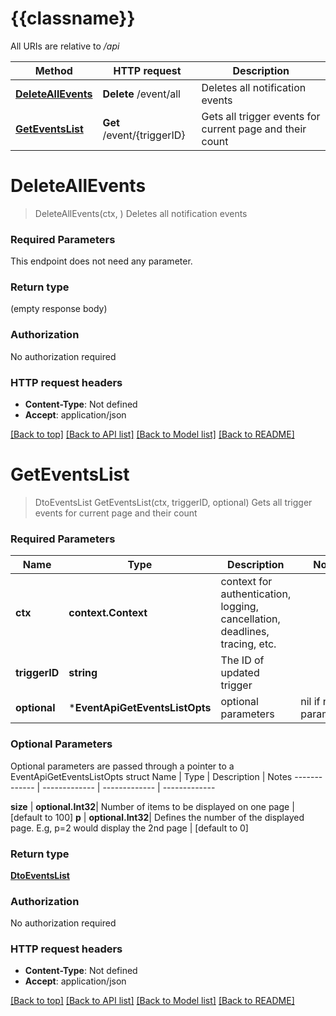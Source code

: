 # {{classname}}

All URIs are relative to */api*

Method | HTTP request | Description
------------- | ------------- | -------------
[**DeleteAllEvents**](EventApi.md#DeleteAllEvents) | **Delete** /event/all | Deletes all notification events
[**GetEventsList**](EventApi.md#GetEventsList) | **Get** /event/{triggerID} | Gets all trigger events for current page and their count

# **DeleteAllEvents**
> DeleteAllEvents(ctx, )
Deletes all notification events

### Required Parameters
This endpoint does not need any parameter.

### Return type

 (empty response body)

### Authorization

No authorization required

### HTTP request headers

 - **Content-Type**: Not defined
 - **Accept**: application/json

[[Back to top]](#) [[Back to API list]](../README.md#documentation-for-api-endpoints) [[Back to Model list]](../README.md#documentation-for-models) [[Back to README]](../README.md)

# **GetEventsList**
> DtoEventsList GetEventsList(ctx, triggerID, optional)
Gets all trigger events for current page and their count

### Required Parameters

Name | Type | Description  | Notes
------------- | ------------- | ------------- | -------------
 **ctx** | **context.Context** | context for authentication, logging, cancellation, deadlines, tracing, etc.
  **triggerID** | **string**| The ID of updated trigger | 
 **optional** | ***EventApiGetEventsListOpts** | optional parameters | nil if no parameters

### Optional Parameters
Optional parameters are passed through a pointer to a EventApiGetEventsListOpts struct
Name | Type | Description  | Notes
------------- | ------------- | ------------- | -------------

 **size** | **optional.Int32**| Number of items to be displayed on one page | [default to 100]
 **p** | **optional.Int32**| Defines the number of the displayed page. E.g, p&#x3D;2 would display the 2nd page | [default to 0]

### Return type

[**DtoEventsList**](dto.EventsList.md)

### Authorization

No authorization required

### HTTP request headers

 - **Content-Type**: Not defined
 - **Accept**: application/json

[[Back to top]](#) [[Back to API list]](../README.md#documentation-for-api-endpoints) [[Back to Model list]](../README.md#documentation-for-models) [[Back to README]](../README.md)


